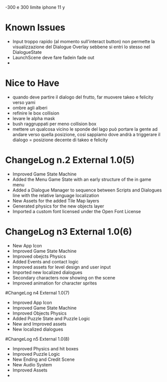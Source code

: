 -300 e 300 limite iphone 11 y

#  Known Issues

- Input troppo rapido (al momento sull'interact button) non permette la visualizzazione del Dialogue Overlay sebbene si entri lo stesso nel DialogueState
- LaunchScene deve fare fadein fade out 
-

# Nice to Have 
- quando deve partire il dialogo del frutto, far muovere takeo e felicity verso yami
- ombre agli alberi
- refinire le box collision
- levare le alpha mask
- bush raggruppati per meno collision box
- mettere un qualcosa vicino le sponde del lago può portare la gente ad andare verso quella posizione, cosi sappiamo dove andrà a triggerare il dialogo = posizione decente di takeo e felicity


# ChangeLog n.2 External 1.0(5)


- Improved Game State Machine
- Added the Menu Game State with an early structure of the in game menu
- Added a Dialogue Manager to sequence between Scripts and Dialogues line with the relative language localization
- New Assets for the added Tile Map layers
- Generated physics for the new objects layer
- Imported a custom font licensed under the Open Font License


# ChangeLog n3 External 1.0(6)

- New App Icon
- Improved Game State Machine
- Improved obejcts Physics 
- Added Events and contact logic 
- Improved assets for level design and user input
- Imported new localized dialogues 
- Secondary characters now showing on the scene
- Improved animation for character sprites

#ChangeLog n4 External 1.0(7)
- Improved App Icon
- Improved Game State Machine
- Improved Objects Physics
- Added Puzzle State and Puzzle Logic
- New and Improved assets
- New localized dialogues


#ChangeLog n5 External 1.0(8)
- Improved Physics and hit boxes
- Improved Puzzle Logic
- New Ending and Credit Scene
- New Audio System
- Improved Assets
- 
